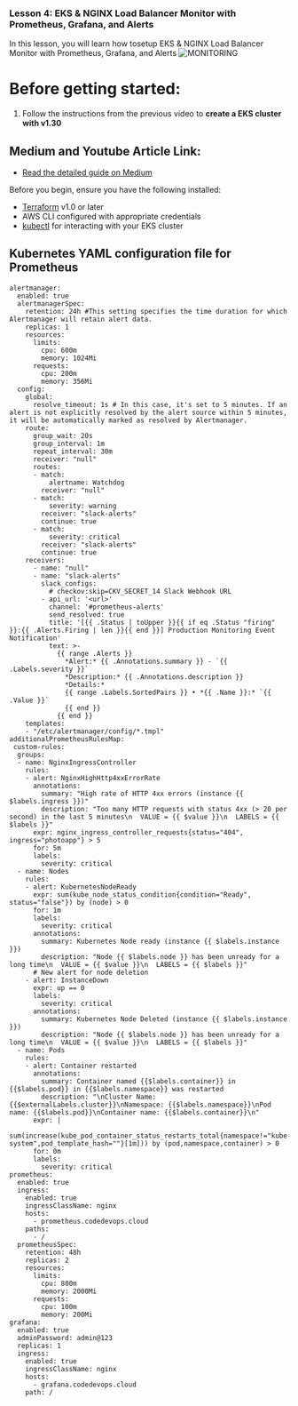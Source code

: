 ### Lesson 4:  EKS & NGINX Load Balancer Monitor with Prometheus, Grafana, and Alerts

In this lesson, you will learn how tosetup EKS & NGINX Load Balancer Monitor with Prometheus, Grafana, and Alerts
![MONITORING](monitoring.png)

# Before getting started:
1. Follow the instructions from the previous video to <b>create a EKS cluster with v1.30</b>

## Medium and Youtube Article Link:
- [Read the detailed guide on Medium]()


Before you begin, ensure you have the following installed:

- [Terraform](https://www.terraform.io/downloads.html) v1.0 or later
- AWS CLI configured with appropriate credentials
- [kubectl](https://kubernetes.io/docs/tasks/tools/) for interacting with your EKS cluster

##  Kubernetes YAML configuration file for Prometheus
```
alertmanager:
  enabled: true
  alertmanagerSpec:
    retention: 24h #This setting specifies the time duration for which Alertmanager will retain alert data. 
    replicas: 1
    resources:
      limits:
        cpu: 600m
        memory: 1024Mi
      requests:
        cpu: 200m
        memory: 356Mi
  config:
    global:
      resolve_timeout: 1s # In this case, it's set to 5 minutes. If an alert is not explicitly resolved by the alert source within 5 minutes, it will be automatically marked as resolved by Alertmanager.
    route:
      group_wait: 20s
      group_interval: 1m
      repeat_interval: 30m
      receiver: "null"
      routes:
      - match:
          alertname: Watchdog
        receiver: "null"
      - match:
          severity: warning
        receiver: "slack-alerts"
        continue: true
      - match:
          severity: critical
        receiver: "slack-alerts"
        continue: true
    receivers:
      - name: "null"
      - name: "slack-alerts"
        slack_configs:
          # checkov:skip=CKV_SECRET_14 Slack Webhook URL
        - api_url: '<url>'
          channel: '#prometheus-alerts'
          send_resolved: true
          title: '[{{ .Status | toUpper }}{{ if eq .Status "firing" }}:{{ .Alerts.Firing | len }}{{ end }}] Production Monitoring Event Notification'
          text: >-
            {{ range .Alerts }}
              *Alert:* {{ .Annotations.summary }} - `{{ .Labels.severity }}`
              *Description:* {{ .Annotations.description }}
              *Details:*
              {{ range .Labels.SortedPairs }} • *{{ .Name }}:* `{{ .Value }}`
              {{ end }}
            {{ end }}
    templates:
    - "/etc/alertmanager/config/*.tmpl"
additionalPrometheusRulesMap:
 custom-rules:
  groups:
  - name: NginxIngressController
    rules:
    - alert: NginxHighHttp4xxErrorRate
      annotations:
        summary: "High rate of HTTP 4xx errors (instance {{ $labels.ingress }})"
        description: "Too many HTTP requests with status 4xx (> 20 per second) in the last 5 minutes\n  VALUE = {{ $value }}\n  LABELS = {{ $labels }}"
      expr: nginx_ingress_controller_requests{status="404", ingress="photoapp"} > 5
      for: 5m
      labels:
        severity: critical      
  - name: Nodes
    rules:
    - alert: KubernetesNodeReady
      expr: sum(kube_node_status_condition{condition="Ready", status="false"}) by (node) > 0
      for: 1m
      labels:
        severity: critical
      annotations:
        summary: Kubernetes Node ready (instance {{ $labels.instance }})
        description: "Node {{ $labels.node }} has been unready for a long time\n  VALUE = {{ $value }}\n  LABELS = {{ $labels }}"         
      # New alert for node deletion
    - alert: InstanceDown
      expr: up == 0
      labels:
        severity: critical
      annotations:
        summary: Kubernetes Node Deleted (instance {{ $labels.instance }})
        description: "Node {{ $labels.node }} has been unready for a long time\n  VALUE = {{ $value }}\n  LABELS = {{ $labels }}"     
  - name: Pods 
    rules: 
    - alert: Container restarted 
      annotations: 
        summary: Container named {{$labels.container}} in {{$labels.pod}} in {{$labels.namespace}} was restarted 
        description: "\nCluster Name: {{$externalLabels.cluster}}\nNamespace: {{$labels.namespace}}\nPod name: {{$labels.pod}}\nContainer name: {{$labels.container}}\n" 
      expr: | 
        sum(increase(kube_pod_container_status_restarts_total{namespace!="kube-system",pod_template_hash=""}[1m])) by (pod,namespace,container) > 0 
      for: 0m 
      labels: 
        severity: critical            
prometheus:
  enabled: true
  ingress:
    enabled: true
    ingressClassName: nginx
    hosts:
      - prometheus.codedevops.cloud
    paths:  
      - /
  prometheusSpec:
    retention: 48h
    replicas: 2
    resources:
      limits:
        cpu: 800m
        memory: 2000Mi
      requests:
        cpu: 100m
        memory: 200Mi
grafana:
  enabled: true
  adminPassword: admin@123
  replicas: 1
  ingress:
    enabled: true
    ingressClassName: nginx
    hosts:
      - grafana.codedevops.cloud
    path: /
```
